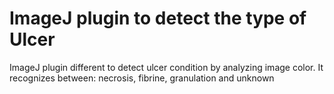 # ImageJ plugin to detect the type of Ulcer

ImageJ plugin different to detect ulcer condition by analyzing image color. It recognizes between: necrosis, fibrine, granulation and unknown
